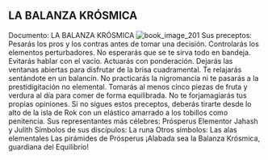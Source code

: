 ## LA BALANZA KRÓSMICA
Documento: LA BALANZA KRÓSMICA
![book_image_201](https://media.discordapp.net/attachments/1105643336989159555/1105647931605925918/201.jpg)
Sus preceptos:
Pesarás los pros y los contras antes de tomar una decisión.
Controlarás los elementos perturbadores.
No esperarás que se te sirva todo en bandeja.
Evitarás hablar con el vacío.
Actuarás con ponderación.
Dejarás las ventanas abiertas para disfrutar de la brisa cuadramental.
Te relajarás sentándote en un balancín.
No practicarás la nigromancia ni te pasarás a la prestidigitación no elemental.
Tomarás al menos cinco piezas de fruta y verdura al día para comer de forma equilibrada.
No te forjamagiarás tus propias opiniones.
Si no sigues estos preceptos, deberás tirarte desde lo alto de la isla de Rok con un elástico amarrado a los tobillos como penitencia.
Sus representantes más célebres:
Prósperus Elementor
Jahash y Julith
Símbolos de sus discípulos:
La runa
Otros símbolos:
Las alas elementales
Las pirámides de Prósperus
¡Alabada sea la Balanza Krósmica, guardiana del Equilibrio!
